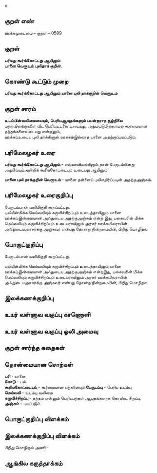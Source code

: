 உ

## குறள் எண் 

ஊக்கமுடைமை  – குறள் – 0599  

## குறள் 

**பரியது கூர்ங்கோட்டது ஆயினும்  
யானை வெரூஉம் புலிதாக் குறின்.**  

## கொண்டு கூட்டும் முறை

**பரியது கூர்ங்கோட்டது ஆயினும் யானை புலி தாக்குறின் வெரூஉம்**  

## குறள் சாரம் 

**உடம்பின்வலிமையையும், பெரியஆயுதங்களும் பயன்தராத சூழ்நிலை**  
மற்றவிலங்குகளை விட பெரியஉடலை உடையது, அதுமட்டுமில்லாமல் கூர்மையான தந்தங்களைஉடையது என்றாலும்,  
ஊக்கம்உடைய புலி தாக்கினால் ஊக்கம்இல்லாத யானை அதற்குப்பயப்படும்.  

## பரிமேலழகர் உரை

**பரியது கூர்ங்கோட்டது ஆயினும்** - எல்லாவிலங்கினும் தான் பேருடம்பினது அதுவேயும்அன்றிக் கூரியகோட்டையும் உடையது ஆயினும்  

**யானை புலி தாக்குறின் வெரூஉம்** - யானை தன்னைப் புலிஎதிர்ப்படின் அதற்குஅஞ்சும். 

## பரிமேலழகர் உரைகுறிப்பு   

பேருடம்பான் வலிமிகுதி கூறப்பட்டது.  
புலியின்மிக்க மெய்வலியும் கருவிச்சிறப்பும் உடைத்தாயினும் யானை ஊக்கம்இன்மையான் அஃதுடைய அதற்குஅஞ்சும் என்ற இது, பகைவரின் மிக்க மெய்வலியும் கருவிச்சிறப்பும் உடையராயினும் அரசர் ஊக்கமிலராயின் அஃதுடையஅரசர்க்கு அஞ்சுவர் என்பது தோன்ற நின்றமையின், பிறிது மொழிதல்.    

## பொருட்குறிப்பு 

பேருடம்பான் வலிமிகுதி கூறப்பட்டது. 

புலியின்மிக்க மெய்வலியும் கருவிச்சிறப்பும் உடைத்தாயினும் யானை ஊக்கம்இன்மையான் அஃதுடைய அதற்குஅஞ்சும் என்றஇது, பகைவரின் மிக்க மெய்வலியும் கருவிச்சிறப்பும் உடையராயினும் அரசர் ஊக்கமிலராயின் அஃதுடையஅரசர்க்கு அஞ்சுவர் என்பது தோன்ற நின்றமையின், பிறிது மொழிதல்.      

## இலக்கணக்குறிப்பு  


## உயர் வள்ளுவ வகுப்பு காணொளி


## உயர் வள்ளுவ வகுப்பு ஒலி அமைவு 

 
## குறள் சார்ந்த கதைகள் 


## தொன்மையான சொற்கள்

**பரி** - யானை   
**கோடு** - பல்   
**கூரியகோட்டையும்** - கூர்மையான பற்களையும் 
**பேருடம்பு** - பெரிய உடம்பு   
**மெய்வலி** - உடம்பு வலிமை    
**கருவிச்சிறப்பு** - தந்தம் என்னும் பெரியபற்கள் ஆயுதங்களாக கொண்ட சிறப்பு.  
**அஞ்சும்** - பயப்படும்   

## பொருட்குறிப்பு விளக்கம்


## இலக்கணக்குறிப்பு விளக்கம்

பிறிது மொழிதல் அணி -   

## ஆங்கில கருத்தாக்கம் 



